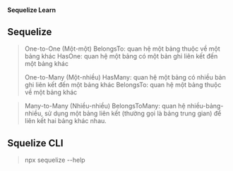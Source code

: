 #### Sequelize Learn

Sequelize
----------
> One-to-One (Một-một)
> BelongsTo: quan hệ một bảng thuộc về một bảng khác
> HasOne: quan hệ một bảng có một bản ghi liên kết đến một bảng khác
>
> One-to-Many (Một-nhiều)
> HasMany: quan hệ một bảng có nhiều bản ghi liên kết đến một bảng khác
> BelongsTo: quan hệ một bảng thuộc về một bảng khác

> Many-to-Many (Nhiều-nhiều)
> BelongsToMany: quan hệ nhiều-bảng-nhiều, sử dụng một bảng liên kết (thường gọi là bảng trung gian) để liên kết hai bảng khác nhau.

Squelize CLI
------------
> npx sequelize --help